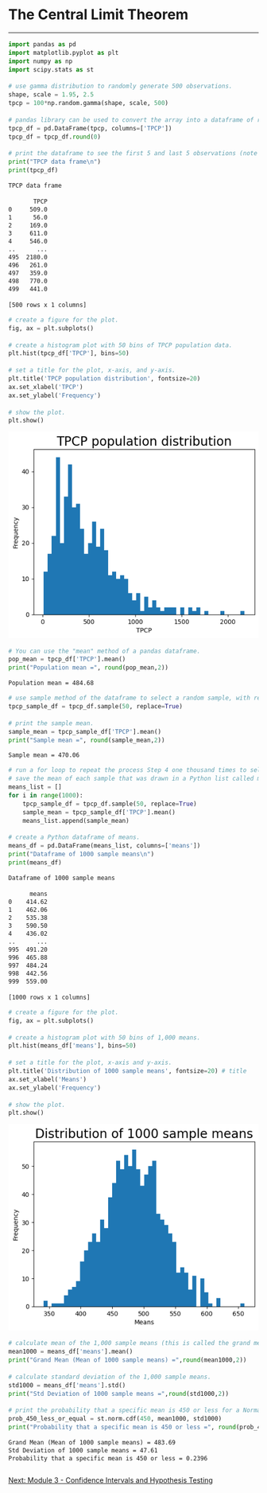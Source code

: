 # The Central Limit Theorem

---

```python
import pandas as pd
import matplotlib.pyplot as plt
import numpy as np
import scipy.stats as st

# use gamma distribution to randomly generate 500 observations. 
shape, scale = 1.95, 2.5
tpcp = 100*np.random.gamma(shape, scale, 500)

# pandas library can be used to convert the array into a dataframe of rounded figures with the column name TPCP.
tpcp_df = pd.DataFrame(tpcp, columns=['TPCP'])
tpcp_df = tpcp_df.round(0)

# print the dataframe to see the first 5 and last 5 observations (note that the index of dataframe starts at 0).
print("TPCP data frame\n")
print(tpcp_df)
```

    TPCP data frame
    
           TPCP
    0     509.0
    1      56.0
    2     169.0
    3     611.0
    4     546.0
    ..      ...
    495  2180.0
    496   261.0
    497   359.0
    498   770.0
    499   441.0
    
    [500 rows x 1 columns]



```python
# create a figure for the plot. 
fig, ax = plt.subplots()

# create a histogram plot with 50 bins of TPCP population data. 
plt.hist(tpcp_df['TPCP'], bins=50)

# set a title for the plot, x-axis, and y-axis.
plt.title('TPCP population distribution', fontsize=20)
ax.set_xlabel('TPCP')
ax.set_ylabel('Frequency')

# show the plot.
plt.show()
```


    
![png](output_1_0.png)
    



```python
# You can use the "mean" method of a pandas dataframe.
pop_mean = tpcp_df['TPCP'].mean()
print("Population mean =", round(pop_mean,2))
```

    Population mean = 484.68



```python
# use sample method of the dataframe to select a random sample, with replacement, of size 50.
tpcp_sample_df = tpcp_df.sample(50, replace=True)

# print the sample mean.
sample_mean = tpcp_sample_df['TPCP'].mean()
print("Sample mean =", round(sample_mean,2))
```

    Sample mean = 470.06



```python
# run a for loop to repeat the process Step 4 one thousand times to select one thousand samples.
# save the mean of each sample that was drawn in a Python list called means_list.
means_list = []
for i in range(1000):
    tpcp_sample_df = tpcp_df.sample(50, replace=True)
    sample_mean = tpcp_sample_df['TPCP'].mean()
    means_list.append(sample_mean)
    
# create a Python dataframe of means.
means_df = pd.DataFrame(means_list, columns=['means'])
print("Dataframe of 1000 sample means\n")
print(means_df)
```

    Dataframe of 1000 sample means
    
          means
    0    414.62
    1    462.06
    2    535.38
    3    590.50
    4    436.02
    ..      ...
    995  491.20
    996  465.88
    997  484.24
    998  442.56
    999  559.00
    
    [1000 rows x 1 columns]



```python
# create a figure for the plot. 
fig, ax = plt.subplots()

# create a histogram plot with 50 bins of 1,000 means. 
plt.hist(means_df['means'], bins=50)

# set a title for the plot, x-axis and y-axis.
plt.title('Distribution of 1000 sample means', fontsize=20) # title
ax.set_xlabel('Means')
ax.set_ylabel('Frequency')

# show the plot.
plt.show()
```


    
![png](output_5_0.png)
    



```python
# calculate mean of the 1,000 sample means (this is called the grand mean or mean of the means).
mean1000 = means_df['means'].mean()
print("Grand Mean (Mean of 1000 sample means) =",round(mean1000,2))

# calculate standard deviation of the 1,000 sample means.
std1000 = means_df['means'].std()
print("Std Deviation of 1000 sample means =",round(std1000,2))

# print the probability that a specific mean is 450 or less for a Normal distribution with mean and standard deviation of 1,000 sample means.
prob_450_less_or_equal = st.norm.cdf(450, mean1000, std1000)
print("Probability that a specific mean is 450 or less =", round(prob_450_less_or_equal,4))
```

    Grand Mean (Mean of 1000 sample means) = 483.69
    Std Deviation of 1000 sample means = 47.61
    Probability that a specific mean is 450 or less = 0.2396



```python

```
[Next: Module 3 - Confidence Intervals and Hypothesis Testing](../Confidence_Intervals_and_Hypothesis_Testing/README.md)
